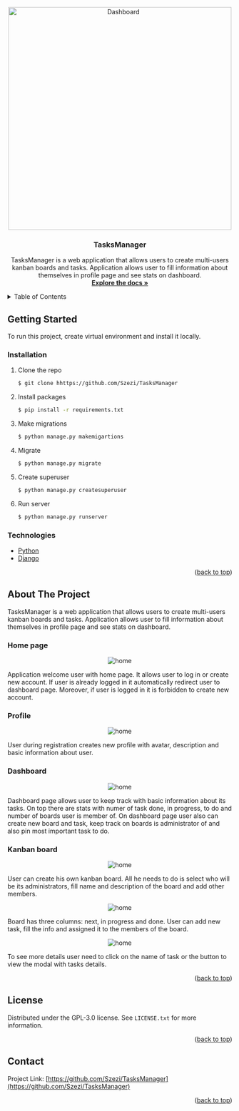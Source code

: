 <!-- PROJECT LOGO -->
<br />
<div align="center">
  <a href="https://github.com/Szezi/TasksManager">
    <img src="data\images\dashboard.png" alt="Dashboard" width="500" height="500">
  </a>
<h3 align="center">TasksManager</h3>
  <p align="center">
TasksManager is a web application that allows users to create multi-users kanban boards and tasks. Application allows user to fill information about themselves in profile page and see stats on dashboard. <br />
    <a href="https://github.com/Szezi/TasksManager"><strong>Explore the docs »</strong></a>
  </p>
</div>



<!-- TABLE OF CONTENTS -->
<details>
  <summary>Table of Contents</summary>
  <ol>
    <li>
      <a href="#getting-started">Getting Started</a>
      <ul>
        <li><a href="#installation">Installation</a></li>
      </ul>
      <ul>
        <li><a href="#technologies">Technologies</a></li>
      </ul>
    </li>
    <li><a href="#about-yhe-project">About the project</a></li> 
    <li><a href="#license">License</a></li>
    <li><a href="#contact">Contact</a></li>
  </ol>
</details>



<!-- GETTING STARTED -->
## Getting Started

To run this project, create virtual environment and install it locally.

### Installation

1. Clone the repo
   ```sh
   $ git clone hhttps://github.com/Szezi/TasksManager
   ```
2. Install packages
   ```sh
   $ pip install -r requirements.txt
   ```
3. Make migrations
    ```sh
   $ python manage.py makemigartions 
   ```
4. Migrate
    ```sh
   $ python manage.py migrate 
   ```
5. Create superuser
    ```sh
   $ python manage.py createsuperuser 
   ```
6. Run server
    ```sh
   $ python manage.py runserver   
   ```


### Technologies

* [Python](https://www.python.org/downloads/release/python-390/)
* [Django](https://www.djangoproject.com)


<p align="right">(<a href="#top">back to top</a>)</p>



<!-- ABOUT THE PROJECT -->
## About The Project
TasksManager is a web application that allows users to create multi-users kanban boards and tasks. Application allows user to fill information about themselves in profile page and see stats on dashboard. <br />

### Home page

<div align="center">
<img src="data\images\home.png" alt="home">
</div>

Application welcome user with home page. It allows user to log in or create new account.
If user is already logged in it automatically redirect user to dashboard page. Moreover, if user is logged in it is forbidden to create new account.


### Profile

<div align="center">
<img src="data\images\profile.png" alt="home">
</div>

User during registration creates new profile with avatar, description and basic information about user.

### Dashboard

<div align="center">
<img src="data\images\dashboard.png" alt="home">
</div>

Dashboard page allows user to keep track with basic information about its tasks. 
On top there are stats with numer of task done, in progress, to do and number of boards user is member of.
On dashboard page user also can create new board and task, keep track on boards is administrator of and also pin most important task to do.

### Kanban board

<div align="center">
<img src="data\images\board_create.png" alt="home">
</div>

User can create his own kanban board. All he needs to do is select who will be its administrators, fill name and description of the board and add other members.

<div align="center">
<img src="data\images\kanban_board.png" alt="home">
</div>

Board has three columns: next, in progress and done. User can add new task, fill the info and assigned it to the members of the board.
<div align="center">
<img src="data\images\task_detail.png" alt="home">
</div>

To see more details user need to click on the name of task or the button to view the modal with tasks details.

<p align="right">(<a href="#top">back to top</a>)</p>


<!-- LICENSE -->
## License

Distributed under the GPL-3.0 license. See `LICENSE.txt` for more information.

<p align="right">(<a href="#top">back to top</a>)</p>



<!-- CONTACT -->
## Contact

Project Link: [https://github.com/Szezi/TasksManager](https://github.com/Szezi/TasksManager)

<p align="right">(<a href="#top">back to top</a>)</p>

